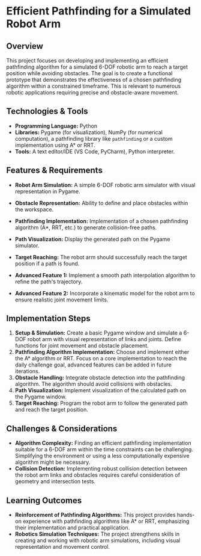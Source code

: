 # Efficient Pathfinding for a Simulated Robot Arm

## Overview

This project focuses on developing and implementing an efficient pathfinding algorithm for a simulated 6-DOF robotic arm to reach a target position while avoiding obstacles.  The goal is to create a functional prototype that demonstrates the effectiveness of a chosen pathfinding algorithm within a constrained timeframe. This is relevant to numerous robotic applications requiring precise and obstacle-aware movement.

## Technologies & Tools

- **Programming Language:** Python
- **Libraries:** Pygame (for visualization), NumPy (for numerical computation), a pathfinding library like `pathfinding` or a custom implementation using A* or RRT.
- **Tools:**  A text editor/IDE (VS Code, PyCharm), Python interpreter.


## Features & Requirements

- **Robot Arm Simulation:**  A simple 6-DOF robotic arm simulator with visual representation in Pygame.
- **Obstacle Representation:**  Ability to define and place obstacles within the workspace.
- **Pathfinding Implementation:**  Implementation of a chosen pathfinding algorithm (A*, RRT, etc.) to generate collision-free paths.
- **Path Visualization:**  Display the generated path on the Pygame simulator.
- **Target Reaching:** The robot arm should successfully reach the target position if a path is found.

- **Advanced Feature 1:**  Implement a smooth path interpolation algorithm to refine the path's trajectory.
- **Advanced Feature 2:**  Incorporate a kinematic model for the robot arm to ensure realistic joint movement limits.


## Implementation Steps

1. **Setup & Simulation:** Create a basic Pygame window and simulate a 6-DOF robot arm with visual representation of links and joints.  Define functions for joint movement and obstacle placement.
2. **Pathfinding Algorithm Implementation:** Choose and implement either the A* algorithm or RRT.  Focus on a core implementation to reach the daily challenge goal, advanced features can be added in future iterations.
3. **Obstacle Handling:** Integrate obstacle detection into the pathfinding algorithm. The algorithm should avoid collisions with obstacles.
4. **Path Visualization:**  Implement visualization of the calculated path on the Pygame window.
5. **Target Reaching:**  Program the robot arm to follow the generated path and reach the target position.


## Challenges & Considerations

- **Algorithm Complexity:**  Finding an efficient pathfinding implementation suitable for a 6-DOF arm within the time constraints can be challenging.  Simplifying the environment or using a less computationally expensive algorithm might be necessary.
- **Collision Detection:** Implementing robust collision detection between the robot arm links and obstacles requires careful consideration of geometry and intersection tests.


## Learning Outcomes

- **Reinforcement of Pathfinding Algorithms:**  This project provides hands-on experience with pathfinding algorithms like A* or RRT, emphasizing their implementation and practical application.
- **Robotics Simulation Techniques:**  The project strengthens skills in creating and working with robotic arm simulations, including visual representation and movement control.

